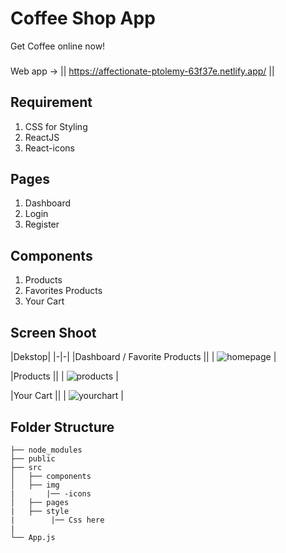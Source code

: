 # Coffee Shop App
Get Coffee online now!

### 
Web app ->
|| https://affectionate-ptolemy-63f37e.netlify.app/ ||

## Requirement
1. CSS for Styling 
2. ReactJS
3. React-icons

## Pages
1. Dashboard
2. Login
3. Register

## Components
1. Products
2. Favorites Products
3. Your Cart
 
 
## Screen Shoot
|Dekstop|
|-|-|
|Dashboard / Favorite Products ||
|
![homepage](https://user-images.githubusercontent.com/49724910/155720776-393b6935-e36e-43ec-935e-e62efa581a4e.PNG)
|


|Products ||
|
![products](https://user-images.githubusercontent.com/49724910/155720943-cbc9b331-f61d-48c7-a6d1-cf20260379af.PNG)
|

|Your Cart ||
|
![yourchart](https://user-images.githubusercontent.com/49724910/155721022-508dd26a-5360-452d-b848-573ea1fdde96.PNG)
|


## Folder Structure

    ├── node_modules             
    ├── public
    ├── src
    │   ├── components             
    │   ├── img 
    |       |── -icons 
    │   ├── pages
    |   ├── style
    |        |── Css here
    |
    └── App.js
